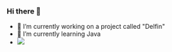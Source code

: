### Hi there 👋
- 🔭 I’m currently working on a project called "Delfin"
- 🌱 I’m currently learning Java
- ![](https://komarev.com/ghpvc/?username=geof96&color=brightgreen&style=plastic)
<!--
Here are some ideas to get you started:



-->
